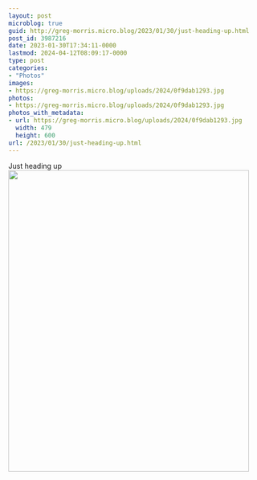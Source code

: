 ```yaml
---
layout: post
microblog: true
guid: http://greg-morris.micro.blog/2023/01/30/just-heading-up.html
post_id: 3987216
date: 2023-01-30T17:34:11-0000
lastmod: 2024-04-12T08:09:17-0000
type: post
categories:
- "Photos"
images:
- https://greg-morris.micro.blog/uploads/2024/0f9dab1293.jpg
photos:
- https://greg-morris.micro.blog/uploads/2024/0f9dab1293.jpg
photos_with_metadata:
- url: https://greg-morris.micro.blog/uploads/2024/0f9dab1293.jpg
  width: 479
  height: 600
url: /2023/01/30/just-heading-up.html
---
```


Just heading up<img src="uploads/2024/0f9dab1293.jpg" width="479" height="600" alt="">
